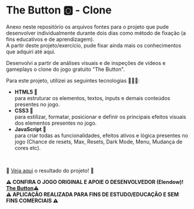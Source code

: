 # The Button 🅾 - Clone #

Anexo neste repositório os arquivos fontes para o projeto que pude desenvolver individualmente durante dois dias 
como método de fixação (a fins educativos e de aprendizagem).
<br>
A partir deste projeto/exercício, pude fixar ainda mais os conhecimentos que adquiri até aqui.
<br>

Desenvolvi a partir de análises visuais e de inspeções de vídeos e gameplays o clone do jogo gratuito "The Button".
<br>

Para este projeto, utilizei as seguintes tecnologias 👩🏿‍💻:
<ul>
  <li><strong>HTML5 📙</strong></li>
  para estruturar os elementos, textos, inputs e demais conteúdos presentes no jogo.
  <li><strong>CSS3 📘</strong></li>
  para estilizar, formatar, posicionar e definir os principais efeitos visuais dos elementos presentes no jogo.
  <li><strong>JavaScript 📒</strong></li>
  para criar todas as funcionalidades, efeitos ativos e lógica presentes no jogo (Chance de resets, Max, Resets, Dark Mode, Menu, Mudança de cores etc).
</ul> 
<br>

🔗 <a href="https://eytorsousa.github.io/the-button/" target="_blank">Veja aqui</a> o resultado do projeto! 🔗
<br>

<strong>⚠️ CONFIRA O JOGO ORIGINAL E APOIE O DESENVOLVEDOR (Elendow)!  
<a href="https://store.steampowered.com/app/1999740/THE_BUTTON_by_Elendow/" target="_blank">The Button</a></strong>⚠️
<br>
<strong>⚠️ APLICAÇÃO REALIZADA PARA FINS DE ESTUDO/EDUCAÇÃO E SEM FINS COMERCIAIS ⚠️</strong>
<br>
